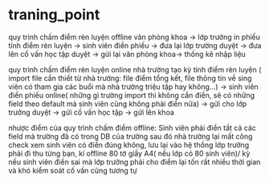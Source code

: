 # traning_point
quy trình chấm điểm rèn luyện offline
văn phòng khoa -> lớp trưởng in phiếu tính điểm rèn luyện -> sinh viên điền phiếu -> đưa lại lớp trường duyệt -> đưa lên cố vấn học tập duyệt -> gửi lại văn phòng khoa-> thống kê nhập liệu

quy trình chấm điểm rèn luyện online
nhà trường tạo kỳ tính điểm rèn luyện ( import file cần thiết từ nhà trường: file điểm tổng kết, file thông tin về sing viên có tham gia các buổi mà nhà trường triệu tập hay không...)
-> sinh viên điền phiếu online( những gì trường import thì không cần điền, sẽ có những field theo default mà sinh viên cũng không phải điền nữa)
-> gửi cho lớp trưởng duyệt
-> gửi cố vấn học tập
-> gửi lên khoa


nhược điểm của quy trình chấm điểm offline: Sinh viên phải điền tất cả các field mà trường đã có trong DB của trường
sau đó nhà trường lại mất công check xem sinh viên có điền đúng không, lưu lại vào hệ thống
lớp trưởng phải đi thu từng bạn, kí offline 80 tờ giấy A4( nếu lớp có 80 sinh viên)/ kỳ
nếu sinh viên điền sai mà lớp trưởng phải cho điểm lại tốn rất nhiều thời gian và khó kiểm soát
cố vấn cũng tương tự
